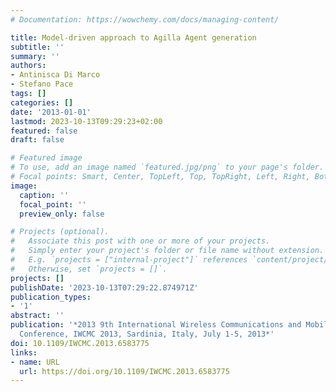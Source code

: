 ```yaml
---
# Documentation: https://wowchemy.com/docs/managing-content/

title: Model-driven approach to Agilla Agent generation
subtitle: ''
summary: ''
authors:
- Antinisca Di Marco
- Stefano Pace
tags: []
categories: []
date: '2013-01-01'
lastmod: 2023-10-13T09:29:23+02:00
featured: false
draft: false

# Featured image
# To use, add an image named `featured.jpg/png` to your page's folder.
# Focal points: Smart, Center, TopLeft, Top, TopRight, Left, Right, BottomLeft, Bottom, BottomRight.
image:
  caption: ''
  focal_point: ''
  preview_only: false

# Projects (optional).
#   Associate this post with one or more of your projects.
#   Simply enter your project's folder or file name without extension.
#   E.g. `projects = ["internal-project"]` references `content/project/deep-learning/index.md`.
#   Otherwise, set `projects = []`.
projects: []
publishDate: '2023-10-13T07:29:22.874971Z'
publication_types:
- '1'
abstract: ''
publication: '*2013 9th International Wireless Communications and Mobile Computing
  Conference, IWCMC 2013, Sardinia, Italy, July 1-5, 2013*'
doi: 10.1109/IWCMC.2013.6583775
links:
- name: URL
  url: https://doi.org/10.1109/IWCMC.2013.6583775
---
```

